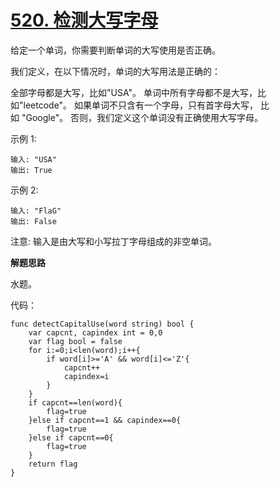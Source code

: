 # [520. 检测大写字母](https://leetcode-cn.com/problems/detect-capital/)
给定一个单词，你需要判断单词的大写使用是否正确。

我们定义，在以下情况时，单词的大写用法是正确的：

全部字母都是大写，比如"USA"。
单词中所有字母都不是大写，比如"leetcode"。
如果单词不只含有一个字母，只有首字母大写， 比如 "Google"。
否则，我们定义这个单词没有正确使用大写字母。

示例 1:

```
输入: "USA"
输出: True
```
示例 2:

```
输入: "FlaG"
输出: False
```
注意: 输入是由大写和小写拉丁字母组成的非空单词。

**解题思路**

水题。

代码：

```
func detectCapitalUse(word string) bool {
    var capcnt, capindex int = 0,0
    var flag bool = false
    for i:=0;i<len(word);i++{
        if word[i]>='A' && word[i]<='Z'{
            capcnt++
            capindex=i
        }
    }
    if capcnt==len(word){
        flag=true
    }else if capcnt==1 && capindex==0{
        flag=true
    }else if capcnt==0{
        flag=true
    }
    return flag
}
```